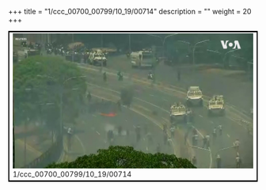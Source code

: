 +++
title = "1/ccc_00700_00799/10_19/00714"
description = ""
weight = 20
+++

<table style="border:2px solid black;max-width:800px;max-height:800px;" 
><tr><td>
<img class="center-fit-jpg"
src="/jpg_/aaa_20190430_NxaOmWaI8sI_00713.jpg">
1/ccc_00700_00799/10_19/00714
</img></td></tr></table>
